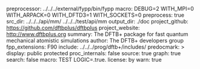 preprocessor:
        ../../../external/fypp/bin/fypp
macro:
        DEBUG=2
	WITH_MPI=0
        WITH_ARPACK=0
        WITH_DFTD3=1
        WITH_SOCKETS=0
preprocess:
        true
src_dir:
        ../../../api/mm/
	../../../test/api/mm
output_dir: ./doc
project_github: https://github.com/dftbplus/dftbplus
project_website: http://www.dftbplus.org
summary: The DFTB+ package for fast quantum mechanical atomistic simulations
author: The DFTB+ developers group
fpp_extensions:
         F90
include:
         ../../../prog/dftb+/includes/
predocmark: >
display: public
         protected
proc_internals:
        false
source: true
graph: true
search: false
macro: TEST
       LOGIC=.true.
license: by
warn: true
